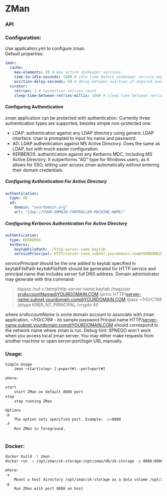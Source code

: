 # ZMan

### API



### Configuration:
Use application.yml to configure zman.<br>
Default properties:
```yaml
zman:
  cache:
    max-elements: 20 # max active zookeeper services
    time-to-idle-seconds: 1800 # idle time before zookeeper service expires
    eviction-delay-seconds: 60 # delay between eviction of expired zookeeper services
  curator:
    retries: 2 # connection retries count
    sleep-time-between-retries-millis: 1000 # sleep time between retries (millis)
```
#### Configuring Authentication
zman application can be protected with authentication. Currently three authentication types are supported, besides simple non-protected one:
* LDAP: authentication against any LDAP directory using generic LDAP interface. User is prompted to input his name and password.
* AD: LDAP authentication against MS Active Directory. Does the same as LDAP, but with much easier configuration.
* KERBEROS: authentication against any Kerberos MDC, including MS Active Directory. It outperforms "AD" type for Windows users, as it allows for SSO, letting user access zman automatically without entering their domain credentials.
##### Configuring Authentication For Active Directory
```yaml
authentication:
  type: AD
  ad:
    domain: "yourdomain.org"
    url: "ldap://YOUR-DOMAIN-CONTROLLER-MACHINE-NAME/"
```
##### Configuring Kerberos Authentication For Active Directory
```yaml
authentication:
  type: KERBEROS
  kerberos:
    keytabFilePath: ./http-server-name.keytab
    servicePrincipal: HTTP/server-name.subnet.yourdomain.com@YOURDOMAIN.COM
```
*servicePrincipal* should be the one added to keytab specified in keytabFilePath
*keytabFilePath* should be generated for HTTP service and principal name that includes server full DNS address. Domain administrator may generate with this command:
> ktpass /out c:\temp\http-server-name.keytab /mapuser srvAccountName@YOURDOMAIN.COM /princ HTTP/server-name.subnet.yourdomain.com@YOURDOMAIN.COM /pass ~7rGrC76# /ptype KRB5_NT_PRINCIPAL /crypto All

where *srvAccountName* is some domain account to associate with zman application, *~7rGrC76#* - its sample password
Pricipal name HTTP/server-name.subnet.yourdomain.com@YOURDOMAIN.COM should correspond to the network name where zman is run.
Debug hint: SPNEGO won't work when you access local zman server. You may either make requests from another machine or open server:port/login URL manually.

### Usage:
```bash
Simple Usage
    zman <start|stop> [-p=port#|--port=port#]
    
where:

start
    start ZMan on default 8080 port
stop
    stop running ZMan

Options
-p
    The option sets specified port. Example: -p=8888
-f
    Run ZMan in foreground.
        
```

### Docker:
```bash
docker build -t zman .
docker run -v /opt/zman/zk-storage:/opt/zman/db/zk-storage -p 8888:8080 -d --name zman zman

where:
-v
    Mount a host directory /opt/zman/zk-storage as a data volume /opt/zman/db/zk-storage
-p
    Run ZMan with port 8888 on host
```
